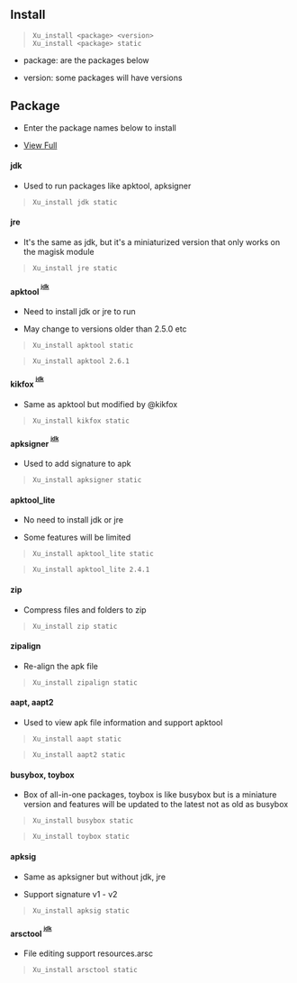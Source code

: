 ## Install

> `Xu_install <package> <version>`<br/>`Xu_install <package> static`

- package: are the packages below 

- version: some packages will have versions

## Package

- Enter the package names below to install

- [View Full](https://github.com/kakathic/Tools/tree/Vip/Library)

#### jdk

- Used to run packages like apktool, apksigner

> `Xu_install jdk static`

#### jre

- It's the same as jdk, but it's a miniaturized version that only works on the magisk module 

> `Xu_install jre static`

#### apktool <sup><sup>[jdk](#jdk)</sup></sup>

- Need to install jdk or jre to run

- May change to versions older than 2.5.0 etc

> `Xu_install apktool static`

> `Xu_install apktool 2.6.1`

#### kikfox <sup><sup>[jdk](#jdk)</sup></sup>

- Same as apktool but modified by @kikfox

> `Xu_install kikfox static`

#### apksigner <sup><sup>[jdk](#jdk)</sup></sup>

- Used to add signature to apk

> `Xu_install apksigner static`

#### apktool_lite

- No need to install jdk or jre

- Some features will be limited

> `Xu_install apktool_lite static`

> `Xu_install apktool_lite 2.4.1`

#### zip

- Compress files and folders to zip

> `Xu_install zip static`

#### zipalign

- Re-align the apk file

> `Xu_install zipalign static`

#### aapt, aapt2

- Used to view apk file information and support apktool

> `Xu_install aapt static`

> `Xu_install aapt2 static`

#### busybox, toybox

- Box of all-in-one packages, toybox is like busybox but is a miniature version and features will be updated to the latest not as old as busybox

> `Xu_install busybox static`

> `Xu_install toybox static`

#### apksig

- Same as apksigner but without jdk, jre

- Support signature v1 - v2

> `Xu_install apksig static`

#### arsctool <sup><sup>[jdk](#jdk)</sup></sup>

- File editing support resources.arsc

> `Xu_install arsctool static`




